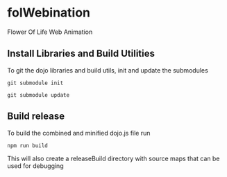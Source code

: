 # folWebination
Flower Of Life Web Animation

## Install Libraries and Build Utilities
To git the dojo libraries and build utils, init and update the submodules

```git submodule init```

```git submodule update```


## Build release 
To build the combined and minified dojo.js file run

```npm run build```

This will also create a releaseBuild directory with source maps that can be used for debugging
